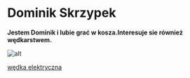 # Dominik Skrzypek

**Jestem Dominik i lubie grać w kosza.Interesuje sie również wędkarstwem.**

![alt](https://polskikarp.com/wp-content/uploads/2021/10/Pokarm-scaled.jpeg)


[wędka elektryczna](https://www.wedka-elektryczna.com.pl/?gad_source=2&gclid=EAIaIQobChMIqaGT_bumiAMVLoCDBx0ghAAsEAAYASABEgIs8fD_BwE)
